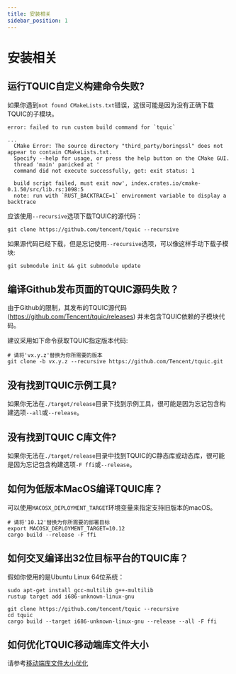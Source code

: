 ```yaml
---
title: 安装相关
sidebar_position: 1
---
```


# 安装相关

## 运行TQUIC自定义构建命令失败?

如果你遇到`not found CMakeLists.txt`错误，这很可能是因为没有正确下载TQUIC的子模块。

```
error: failed to run custom build command for `tquic`

...
  CMake Error: The source directory "third_party/boringssl" does not appear to contain CMakeLists.txt.
  Specify --help for usage, or press the help button on the CMake GUI.
  thread 'main' panicked at '
  command did not execute successfully, got: exit status: 1

  build script failed, must exit now', index.crates.io/cmake-0.1.50/src/lib.rs:1098:5
  note: run with `RUST_BACKTRACE=1` environment variable to display a backtrace
```

应该使用`--recursive`选项下载TQUIC的源代码：
```
git clone https://github.com/tencent/tquic --recursive
```

如果源代码已经下载，但是忘记使用`--recursive`选项，可以像这样手动下载子模块:
```
git submodule init && git submodule update
```


## 编译Github发布页面的TQUIC源码失败？

由于Github的限制，其发布的TQUIC源代码(https://github.com/Tencent/tquic/releases) 并未包含TQUIC依赖的子模块代码。

建议采用如下命令获取TQUIC指定版本代码:

```
# 请将'vx.y.z'替换为你所需要的版本
git clone -b vx.y.z --recursive https://github.com/Tencent/tquic.git
```


## 没有找到TQUIC示例工具?

如果你无法在`./target/release`目录下找到示例工具，很可能是因为忘记包含构建选项`--all`或`--release`。


## 没有找到TQUIC C库文件?

如果你无法在`./target/release`目录中找到TQUIC的C静态库或动态库，很可能是因为忘记包含构建选项`-F ffi`或`--release`。


## 如何为低版本MacOS编译TQUIC库？
可以使用`MACOSX_DEPLOYMENT_TARGET`环境变量来指定支持旧版本的macOS。

```
# 请将'10.12'替换为你所需要的部署目标
export MACOSX_DEPLOYMENT_TARGET=10.12
cargo build --release -F ffi
```


## 如何交叉编译出32位目标平台的TQUIC库？

假如你使用的是Ubuntu Linux 64位系统：

```
sudo apt-get install gcc-multilib g++-multilib
rustup target add i686-unknown-linux-gnu

git clone https://github.com/tencent/tquic --recursive
cd tquic
cargo build --target i686-unknown-linux-gnu --release --all -F ffi
```


## 如何优化TQUIC移动端库文件大小

请参考[移动端库文件大小优化](../further_readings/minimizing_size/)

